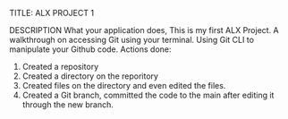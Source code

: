 TITLE: ALX PROJECT 1

DESCRIPTION
What your application does,
This is my first ALX Project. A walkthrough on accessing Git using your terminal. Using Git CLI to manipulate your Github code.
Actions done: 
1. Created a repository
2. Created a directory on the reporitory
3. Created files on the directory and even edited the files.
4. Created a Git branch, committed the code to the main after editing it through the new branch.

